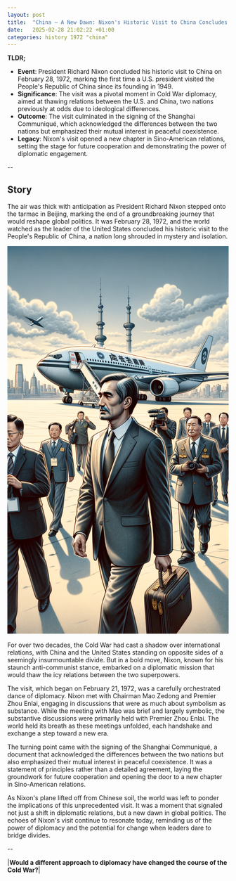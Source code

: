 ```yaml
---
layout: post
title:  "China – A New Dawn: Nixon's Historic Visit to China Concludes - 1972"
date:   2025-02-28 21:02:22 +01:00
categories: history 1972 "china"
---
```


**TLDR;**
- **Event**: President Richard Nixon concluded his historic visit to China on February 28, 1972, marking the first time a U.S. president visited the People's Republic of China since its founding in 1949.
- **Significance**: The visit was a pivotal moment in Cold War diplomacy, aimed at thawing relations between the U.S. and China, two nations previously at odds due to ideological differences.
- **Outcome**: The visit culminated in the signing of the Shanghai Communiqué, which acknowledged the differences between the two nations but emphasized their mutual interest in peaceful coexistence.
- **Legacy**: Nixon's visit opened a new chapter in Sino-American relations, setting the stage for future cooperation and demonstrating the power of diplomatic engagement.

--

## Story

The air was thick with anticipation as President Richard Nixon stepped onto the tarmac in Beijing, marking the end of a groundbreaking journey that would reshape global politics. It was February 28, 1972, and the world watched as the leader of the United States concluded his historic visit to the People's Republic of China, a nation long shrouded in mystery and isolation.

![Image](/assets/images/28_February_d329a854bce1bcaabf57133d75a0ebdb.png)

For over two decades, the Cold War had cast a shadow over international relations, with China and the United States standing on opposite sides of a seemingly insurmountable divide. But in a bold move, Nixon, known for his staunch anti-communist stance, embarked on a diplomatic mission that would thaw the icy relations between the two superpowers.

The visit, which began on February 21, 1972, was a carefully orchestrated dance of diplomacy. Nixon met with Chairman Mao Zedong and Premier Zhou Enlai, engaging in discussions that were as much about symbolism as substance. While the meeting with Mao was brief and largely symbolic, the substantive discussions were primarily held with Premier Zhou Enlai. The world held its breath as these meetings unfolded, each handshake and exchange a step toward a new era.

The turning point came with the signing of the Shanghai Communiqué, a document that acknowledged the differences between the two nations but also emphasized their mutual interest in peaceful coexistence. It was a statement of principles rather than a detailed agreement, laying the groundwork for future cooperation and opening the door to a new chapter in Sino-American relations.

As Nixon's plane lifted off from Chinese soil, the world was left to ponder the implications of this unprecedented visit. It was a moment that signaled not just a shift in diplomatic relations, but a new dawn in global politics. The echoes of Nixon's visit continue to resonate today, reminding us of the power of diplomacy and the potential for change when leaders dare to bridge divides.

--

|**Would a different approach to diplomacy have changed the course of the Cold War?**|

